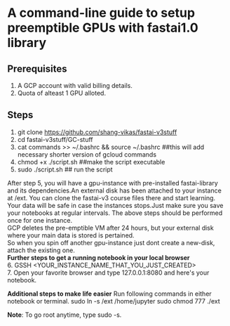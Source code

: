 # A command-line guide to setup preemptible GPUs with fastai1.0 library

## Prerequisites
1. A GCP account with valid billing details.
2. Quota of alteast 1 GPU alloted.

## Steps
1. git clone https://github.com/shang-vikas/fastai-v3stuff
2. cd fastai-v3stuff/GC-stuff
3. cat commands >> ~/.bashrc && source ~/.bashrc ##this will add necessary shorter version of gcloud commands
4. chmod +x ./script.sh  ##make the script executable
5. sudo ./script.sh  ## run the script

After step 5, you will have a gpu-instance with pre-installed fastai-library and its dependencies.An external disk has been attached to your instance at /ext.
You can clone the fastai-v3 course files there and start learning. Your data will be safe in case the instances stops.Just make sure you save your notebooks at regular intervals.
 The above steps should be performed once for one instance.<br>
 GCP deletes the pre-emptible VM after 24 hours, but your external disk where your main data is stored is pertained.<br>
So when you spin off another gpu-instance just dont create a new-disk, attach the existing one.<br>
**Further steps to get a running notebook in your local browser** <br>
6. GSSH <YOUR_INSTANCE_NAME_THAT_YOU_JUST_CREATED> <br>
7. Open your favorite browser and type 127.0.0.1:8080 and here's your notebook. <br>

**Additional steps to make life easier**
Run following commands in either notebook or terminal.
sudo ln -s /ext /home/jupyter
sudo chmod 777 ./ext

**Note**: To go root anytime, type sudo -s.

